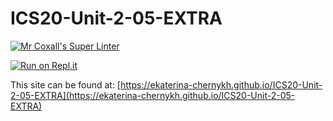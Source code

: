 # ICS20-Unit-2-05-EXTRA

[![Mr Coxall's Super Linter](https://github.com/ekaterina-chernykh/ICS20-Unit-2-05-EXTRA/workflows/Mr%20Coxall's%20Super%20Linter/badge.svg)](https://github.com/ekaterina-chernykh/ICS20-Unit-2-05-EXTRA/actions/)

[![Run on Repl.it](https://repl.it/badge/github/ekaterina-chernykh/ICS20-Unit-2-05-EXTRA)](https://repl.it/github/ekaterina-chernykh/ICS20-Unit-2-05-EXTRA)

This site can be found at: [https://ekaterina-chernykh.github.io/ICS20-Unit-2-05-EXTRA](https://ekaterina-chernykh.github.io/ICS20-Unit-2-05-EXTRA)
